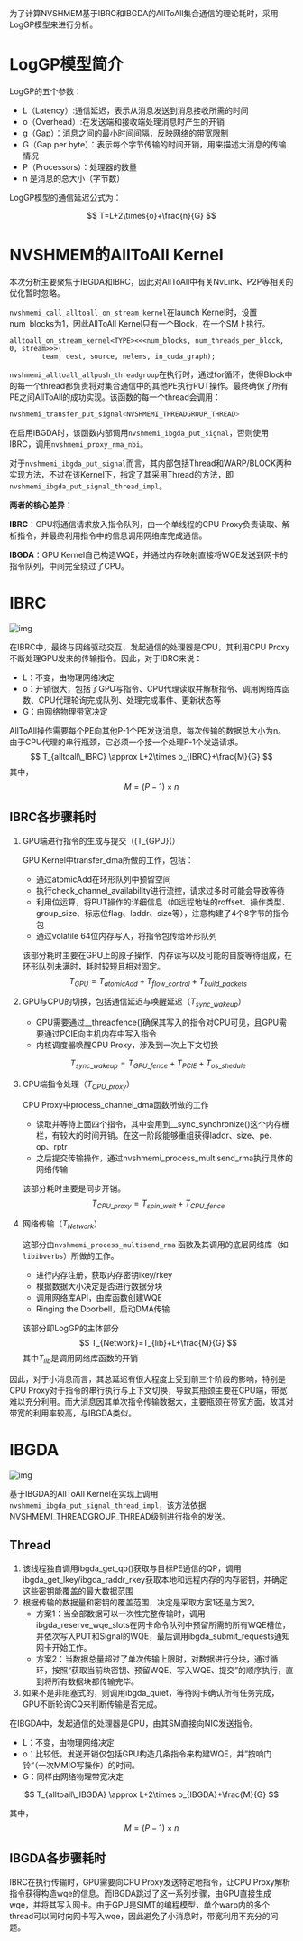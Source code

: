 为了计算NVSHMEM基于IBRC和IBGDA的AllToAll集合通信的理论耗时，采用LogGP模型来进行分析。

# LogGP模型简介

LogGP的五个参数：

- L（Latency）:通信延迟，表示从消息发送到消息接收所需的时间
- o（Overhead）:在发送端和接收端处理消息时产生的开销
- g（Gap）：消息之间的最小时间间隔，反映网络的带宽限制
- G（Gap per byte）：表示每个字节传输的时间开销，用来描述大消息的传输情况
- P（Processors）：处理器的数量
- n 是消息的总大小（字节数）

LogGP模型的通信延迟公式为：


$$
T=L+2\times{o}+\frac{n}{G}
$$



# NVSHMEM的AllToAll Kernel

本次分析主要聚焦于IBGDA和IBRC，因此对AllToAll中有关NvLink、P2P等相关的优化暂时忽略。

`nvshmemi_call_alltoall_on_stream_kernel`在launch Kernel时，设置num_blocks为1，因此AllToAll Kernel只有一个Block，在一个SM上执行。

```
alltoall_on_stream_kernel<TYPE><<<num_blocks, num_threads_per_block, 0, stream>>>(
        team, dest, source, nelems, in_cuda_graph);
```

`nvshmemi_alltoall_allpush_threadgroup`在执行时，通过for循环，使得Block中的每一个thread都负责将对集合通信中的其他PE执行PUT操作。最终确保了所有PE之间AllToAll的成功实现。该函数的每一个thread会调用：

```c++
nvshmemi_transfer_put_signal<NVSHMEMI_THREADGROUP_THREAD>
```

在启用IBGDA时，该函数内部调用`nvshmemi_ibgda_put_signal`，否则使用IBRC，调用`nvshmemi_proxy_rma_nbi`。

对于`nvshmemi_ibgda_put_signal`而言，其内部包括Thread和WARP/BLOCK两种实现方法，不过在该Kernel下，指定了其采用Thread的方法，即`nvshmemi_ibgda_put_signal_thread_impl`。

**两者的核心差异：**

**IBRC**：GPU将通信请求放入指令队列，由一个单线程的CPU Proxy负责读取、解析指令，并最终利用指令中的信息调用网络库完成通信。

**IBGDA**：GPU Kernel自己构造WQE，并通过内存映射直接将WQE发送到网卡的指令队列，中间完全绕过了CPU。

# IBRC

![img](AllToAll/images/communication-bottlenecks-cpu-proxy-b.png)

在IBRC中，最终与网络驱动交互、发起通信的处理器是CPU，其利用CPU Proxy不断处理GPU发来的传输指令。因此，对于IBRC来说：

- L：不变，由物理网络决定
- o：开销很大，包括了GPU写指令、CPU代理读取并解析指令、调用网络库函数、CPU代理轮询完成队列、处理完成事件、更新状态等
- G：由网络物理带宽决定

AllToAll操作需要每个PE向其他P-1个PE发送消息，每次传输的数据总大小为n。由于CPU代理的串行瓶颈，它必须一个接一个处理P-1个发送请求。
$$
T_{alltoall\_IBRC} \approx L+2\times o_{IBRC}+\frac{M}{G}
$$
其中，
$$
M=(P-1) \times n
$$

## IBRC各步骤耗时

1. GPU端进行指令的生成与提交（\(T_{GPU}\(）

   GPU Kernel中transfer_dma所做的工作，包括：
   
   - 通过atomicAdd在环形队列中预留空间
   - 执行check_channel_availability进行流控，请求过多时可能会导致等待
   - 利用位运算，将PUT操作的详细信息（如远程地址的roffset、操作类型、group_size、标志位flag、laddr、size等），注意构建了4个8字节的指令包
   - 通过volatile 64位内存写入，将指令包传给环形队列
   
   该部分耗时主要在GPU上的原子操作、内存读写以及可能的自旋等待组成，在环形队列未满时，耗时较短且相对固定。
   $$
   T_{GPU}=T_{atomicAdd}+T_{flow\_control}+T_{build\_packets}
   $$
   
2. GPU与CPU的切换，包括通信延迟与唤醒延迟（$T_{sync\_wakeup}$）

   - GPU需要通过__threadfence()确保其写入的指令对CPU可见，且GPU需要通过PCIE向主机内存中写入指令
   - 内核调度器唤醒CPU Proxy，涉及到一次上下文切换

   $$
   T_{sync\_wakeup}=T_{GPU\_fence}+T_{PCIE}+T_{os\_shedule}
   $$

3. CPU端指令处理（$T_{CPU\_proxy}$）

   CPU Proxy中process_channel_dma函数所做的工作

   - 读取并等待上面四个指令，其中会用到__sync_synchronize()这个内存栅栏，有较大的时间开销。在这一阶段能够重组获得laddr、size、pe、op、rptr
   - 之后提交传输操作，通过nvshmemi_process_multisend_rma执行具体的网络传输

   该部分耗时主要是同步开销。
   $$
   T_{CPU\_proxy}=T_{spin\_wait}+T_{CPU\_{fence}}
   $$

4. 网络传输（$T_{Network}$） 

   这部分由`nvshmemi_process_multisend_rma` 函数及其调用的底层网络库（如 `libibverbs`）所做的工作。

   - 进行内存注册，获取内存密钥lkey/rkey
   - 根据数据大小决定是否进行数据分块
   - 调用网络库API，由库函数创建WQE
   - Ringing the Doorbell，启动DMA传输

   该部分即LogGP的主体部分
   $$
   T_{Network}=T_{lib}+L+\frac{M}{G}
   $$
   其中$T_{lib}$是调用网络库函数的开销

因此，对于小消息而言，其总延迟有很大程度上受到前三个阶段的影响，特别是CPU Proxy对于指令的串行执行与上下文切换，导致其瓶颈主要在CPU端，带宽难以充分利用。而大消息因其单次指令传输数据大，主要瓶颈在带宽方面，故其对带宽的利用率较高，与IBGDA类似。

# IBGDA

![img](AllToAll/images/ibgda-direct-control-path-b.png)

基于IBGDA的AllToAll Kernel在实现上调用`nvshmemi_ibgda_put_signal_thread_impl`，该方法依据NVSHMEMI_THREADGROUP_THREAD级别进行指令的发送。

## Thread

1. 该线程独自调用ibgda_get_qp()获取与目标PE通信的QP，调用ibgda_get_lkey/ibgda_raddr_rkey获取本地和远程内存的内存密钥，并确定这些密钥能覆盖的最大数据范围
2. 根据传输的数据量和密钥的覆盖范围，决定是采取方案1还是方案2。
   - 方案1：当全部数据可以一次性完整传输时，调用ibgda_reserve_wqe_slots在网卡命令队列中预留所需的所有WQE槽位，并依次写入PUT和Signal的WQE，最后调用ibgda_submit_requests通知网卡开始工作。
   - 方案2：当数据总量超过了单次传输上限时，对数据进行分块，通过循环，按照“获取当前块密钥、预留WQE、写入WQE、提交”的顺序执行，直到将所有数据块都传输完毕。
3. 如果不是非阻塞式的，则调用ibgda_quiet，等待网卡确认所有任务完成，GPU不断轮询CQ来判断传输是否完成。

在IBGDA中，发起通信的处理器是GPU，由其SM直接向NIC发送指令。

- L：不变，由物理网络决定
- o：比较低，发送开销仅包括GPU构造几条指令来构建WQE，并”按响门铃“（一次MMIO写操作）的时间。
- G：同样由网络物理带宽决定

$$
T_{alltoall\_IBGDA} \approx L+2\times o_{IBGDA}+\frac{M}{G}
$$

其中，
$$
M=(P-1) \times n
$$

## IBGDA各步骤耗时

IBRC在执行传输时，GPU需要向CPU Proxy发送特定地指令，让CPU Proxy解析指令获得构造wqe的信息。而IBGDA跳过了这一系列步骤，由GPU直接生成wqe，并将其写入网卡。由于GPU是SIMT的编程模型，单个warp内的多个thread可以同时向网卡写入wqe，因此避免了小消息时，带宽利用不充分的问题。
